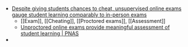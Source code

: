 - [Despite giving students chances to cheat, unsupervised online exams gauge student learning comparably to in-person exams](https://theconversation.com/despite-giving-students-chances-to-cheat-unsupervised-online-exams-gauge-student-learning-comparably-to-in-person-exams-210221)
	- [[Exam]], [[Cheating]], [[Proctored exams]], [[Assessment]]
	- [Unproctored online exams provide meaningful assessment of student learning | PNAS](https://www.pnas.org/doi/10.1073/pnas.2302020120)
-